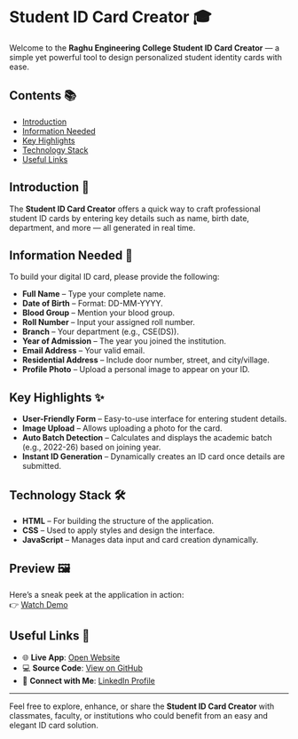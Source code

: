 # Student ID Card Creator 🎓  
Welcome to the **Raghu Engineering College Student ID Card Creator** — a simple yet powerful tool to design personalized student identity cards with ease.

## Contents 📚  
- [Introduction](#introduction-)
- [Information Needed](#information-needed-)
- [Key Highlights](#key-highlights-)
- [Technology Stack](#technology-stack-)
- [Useful Links](#useful-links-)

## Introduction 🎯  

The **Student ID Card Creator** offers a quick way to craft professional student ID cards by entering key details such as name, birth date, department, and more — all generated in real time.

## Information Needed 📝  

To build your digital ID card, please provide the following:

- **Full Name** – Type your complete name.  
- **Date of Birth** – Format: DD-MM-YYYY.  
- **Blood Group** – Mention your blood group.  
- **Roll Number** – Input your assigned roll number.  
- **Branch** – Your department (e.g., CSE(DS)).  
- **Year of Admission** – The year you joined the institution.  
- **Email Address** – Your valid email.  
- **Residential Address** – Include door number, street, and city/village.  
- **Profile Photo** – Upload a personal image to appear on your ID.

## Key Highlights ✨  

- **User-Friendly Form** – Easy-to-use interface for entering student details.  
- **Image Upload** – Allows uploading a photo for the card.  
- **Auto Batch Detection** – Calculates and displays the academic batch (e.g., 2022-26) based on joining year.  
- **Instant ID Generation** – Dynamically creates an ID card once details are submitted.

## Technology Stack 🛠️  

- **HTML** – For building the structure of the application.  
- **CSS** – Used to apply styles and design the interface.  
- **JavaScript** – Manages data input and card creation dynamically.

## Preview 🖼️  

Here’s a sneak peek at the application in action:  
👉 [Watch Demo](https://player.cloudinary.com/embed/?cloud_name=djqcxjy0m&public_id=y1bvowxhseudpyqavzlp&profile=cld-default)

## Useful Links 📌  

- 🌐 **Live App**: [Open Website](https://sasi-upparapalli.github.io/IDCard-Generator/)  
- 💻 **Source Code**: [View on GitHub](https://github.com/sasi-upparapalli/IDCard-Generator.git)  
- 🤝 **Connect with Me**: [LinkedIn Profile](https://www.linkedin.com/in/doondi)

---

Feel free to explore, enhance, or share the **Student ID Card Creator** with classmates, faculty, or institutions who could benefit from an easy and elegant ID card solution.
